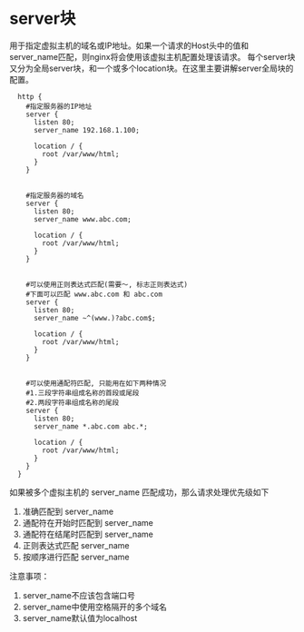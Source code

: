 # server块

用于指定虚拟主机的域名或IP地址。如果一个请求的Host头中的值和server_name匹配，则nginx将会使用该虚拟主机配置处理该请求。
每个server块又分为全局server块，和一个或多个location块。在这里主要讲解server全局块的配置。

```nginx
  http {
    #指定服务器的IP地址
    server {
      listen 80;
      server_name 192.168.1.100;
      
      location / {
        root /var/www/html;
      }
    }


    #指定服务器的域名
    server {
      listen 80;
      server_name www.abc.com;
      
      location / {
        root /var/www/html;
      }
    }


    #可以使用正则表达式匹配(需要～, 标志正则表达式)
    #下面可以匹配 www.abc.com 和 abc.com
    server {
      listen 80;
      server_name ~^(www.)?abc.com$;
      
      location / {
        root /var/www/html;
      }
    }


    #可以使用通配符匹配, 只能用在如下两种情况
    #1.三段字符串组成名称的首段或尾段
    #2.两段字符串组成名称的尾段
    server {
      listen 80;
      server_name *.abc.com abc.*;
      
      location / {
        root /var/www/html;
      }
    }
  }
```

如果被多个虚拟主机的 server_name 匹配成功，那么请求处理优先级如下

1. 准确匹配到 server_name
2. 通配符在开始时匹配到 server_name
3. 通配符在结尾时匹配到 server_name
4. 正则表达式匹配 server_name
5. 按顺序进行匹配 server_name

注意事项：

1. server_name不应该包含端口号
2. server_name中使用空格隔开的多个域名
3. server_name默认值为localhost
